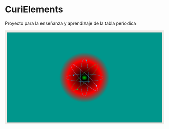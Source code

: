# CuriElements
Proyecto para la enseñanza y aprendizaje de la tabla períodica

![Image of Atom](images/atom.png)
